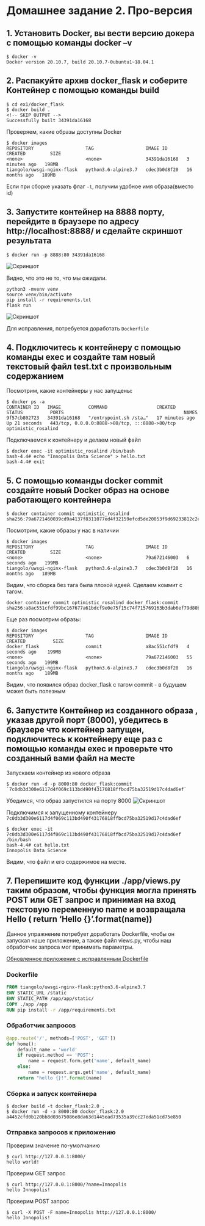 # Домашнее задание 2. Про-версия
## 1. Установить Docker, вы вести версию докера с помощью команды docker –v
```shell
$ docker -v
Docker version 20.10.7, build 20.10.7-0ubuntu1~18.04.1
```
## 2. Распакуйте  архив docker_flask и соберите Контейнер с помощью команды build
```shell
$ cd ex1/docker_flask
$ docker build .
<!-- SKIP OUTPUT -->
Successfully built 34391da16168
```

Проверяем, какие образы доступны Docker
```shell
$ docker images
REPOSITORY                   TAG                   IMAGE ID       CREATED         SIZE
<none>                       <none>                34391da16168   3 minutes ago   198MB
tiangolo/uwsgi-nginx-flask   python3.6-alpine3.7   cdec3b0d8f20   16 months ago   189MB
```

Если при сборке указать флаг `-t`, получим удобное имя образа(вместо id) 
## 3. Запустите контейнер на 8888 порту, перейдите в браузере по адресу http://localhost:8888/ и сделайте скриншот результата

```shell
$ docker run -p 8888:80 34391da16168
```

![Скриншот](ex1/docker_flask.png "Скриншот открытого окна с приложением из контейнера в браузере")

Видно, что это не то, что мы ожидали.

```shell
python3 -mvenv venv
source venv/bin/activate
pip install -r requirements.txt
flask run
```
![Скриншот](ex1/flask_app.png "Скриншот открытого окна с приложением в браузере")

Для исправления, потребуется доработать `Dockerfile`

## 4. Подключитесь к контейнеру с помощью команды exec и создайте там новый текстовый файл test.txt с произвольным содержанием
Посмотрим, какие контейнеры у нас запущены:
```shell
$ docker ps -a
CONTAINER ID   IMAGE          COMMAND                  CREATED          STATUS          PORTS                                            NAMES
9f57cb802723   34391da16168   "/entrypoint.sh /sta…"   17 minutes ago   Up 21 seconds   443/tcp, 0.0.0.0:8888->80/tcp, :::8888->80/tcp   optimistic_rosalind
```

Подключаемся к контейнеру и делаем новый файл
```shell
$ docker exec -it optimistic_rosalind /bin/bash
bash-4.4# echo "Innopolis Data Science" > hello.txt
bash-4.4# exit
```

## 5. С помощью команды docker commit создайте новый  Docker образ на основе работающего контейнера

```shell
$ docker container commit optimistic_rosalind
sha256:79a6721460039cd9a4137f8311077ed4f32159efcd5de20053f9d69233812c2e
```

Посмотрим, какие образы у нас в наличии
```shell
$ docker images
REPOSITORY                   TAG                   IMAGE ID       CREATED         SIZE
<none>                       <none>                79a672146003   6 seconds ago   199MB
tiangolo/uwsgi-nginx-flask   python3.6-alpine3.7   cdec3b0d8f20   16 months ago   189MB
```

Видим, что сборка без тага была плохой идеей. Сделаем коммит с тагом.
```shell
docker container commit optimistic_rosalind docker_flask:commit
sha256:a8ac551cfdf99bc167677a61bdcf9e0e75f15c74f715769163b3dab6ef79d80b
```

Еще раз посмотрим образы:
```shell
$ docker images
REPOSITORY                   TAG                   IMAGE ID       CREATED          SIZE
docker_flask                 commit                a8ac551cfdf9   4 seconds ago    199MB
<none>                       <none>                79a672146003   55 seconds ago   199MB
tiangolo/uwsgi-nginx-flask   python3.6-alpine3.7   cdec3b0d8f20   16 months ago    189MB
```
Видим, что появился образ docker_flask с тагом commit - в будущем может быть полезным

## 6. Запустите Контейнер из созданного образа , указав другой порт (8000), убедитесь в браузере что контейнер запущен, подключитесь к контейнеру еще раз с помощью команды exec и проверьте что созданный вами файл на месте

Запускаем контейнер из нового образа
```shell
$ docker run -d -p 8000:80 docker_flask:commit
`7c0db3d300e6117d4f069c113bd490f43176818ffbcd75ba32519d17c4dad6ef`
```

Убедимся, что образ запустился на порту 8000
![Скриншот](ex6/docker_flask_8000.png "Скриншот открытого окна с приложением из контейнера в браузере")

Подключимся к запущенному контейнеру `7c0db3d300e6117d4f069c113bd490f43176818ffbcd75ba32519d17c4dad6ef`
```shell
$ docker exec -it 7c0db3d300e6117d4f069c113bd490f43176818ffbcd75ba32519d17c4dad6ef /bin/bash
bash-4.4# cat hello.txt 
Innopolis Data Science
```

Видим, что файл и его содержимое на месте.

## 7. Перепишите код функции ./app/views.py таким образом, чтобы функция могла принять POST или GET запрос  и принимая на вход текстовую переменную name и возвращала Hello <name> ( return ‘Hello {}’.format(name))

Данное упражнение потребует доработать Dockerfile, чтобы он запускал наше приложение, а также файл views.py, чтобы наш обработчик запроса мог принимать параметры.

[Обновленное приложение с исправленным Dockerfile](https://github.com/maximmoroz/innopolis-datascience/tree/master/homework2/ex7/docker_flask)

### Dockerfile
```dockerfile
FROM tiangolo/uwsgi-nginx-flask:python3.6-alpine3.7
ENV STATIC_URL /static
ENV STATIC_PATH /app/app/static/
COPY ./app /app
RUN pip install -r /app/requirements.txt
```

### Обработчик запросов
```python
@app.route('/', methods=['POST', 'GET'])
def home():
    default_name = 'world'
    if request.method == 'POST':
        name = request.form.get('name', default_name)
    else:
        name = request.args.get('name', default_name)
    return "hello {}!".format(name)
```

### Сборка и запуск контейнера
```shell
$ docker build -t docker_flask:2.0 .
$ docker run -d -з 8000:80 docker_flask:2.0
a4452cfd0b120bb8d03675086e8da63d1445ead73535a39cc27eda51cd75e850
```

### Отправка запросов к приложению
Проверим значение по-умолчанию

```shell
$ curl http://127.0.0.1:8000/
hello world!
```

Проверим GET запрос
```shell
$ curl http://127.0.0.1:8000/?name=Innopolis
hello Innopolis!
```

Проверим POST запрос
```shell
$ curl -X POST -F name=Innopolis http://127.0.0.1:8000/
hello Innopolis!
```


